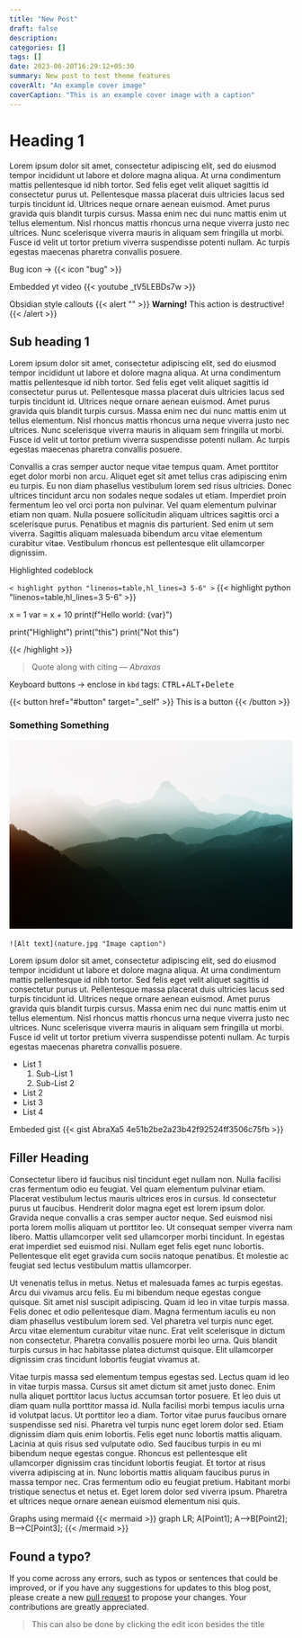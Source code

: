 ```yaml
---
title: "New Post"
draft: false
description:
categories: []
tags: []
date: 2023-06-20T16:29:12+05:30
summary: New post to test theme features
coverAlt: "An example cover image"
coverCaption: "This is an example cover image with a caption"
---
```


# Heading 1

Lorem ipsum dolor sit amet, consectetur adipiscing elit, sed do eiusmod tempor incididunt ut labore et dolore magna aliqua. At urna condimentum mattis pellentesque id nibh tortor. Sed felis eget velit aliquet sagittis id consectetur purus ut. Pellentesque massa placerat duis ultricies lacus sed turpis tincidunt id. Ultrices neque ornare aenean euismod. Amet purus gravida quis blandit turpis cursus. Massa enim nec dui nunc mattis enim ut tellus elementum. Nisl rhoncus mattis rhoncus urna neque viverra justo nec ultrices. Nunc scelerisque viverra mauris in aliquam sem fringilla ut morbi. Fusce id velit ut tortor pretium viverra suspendisse potenti nullam. Ac turpis egestas maecenas pharetra convallis posuere.

Bug icon -> {{< icon "bug" >}}

Embedded yt video
{{< youtube _tV5LEBDs7w >}}

Obsidian style callouts
{{< alert "" >}}
**Warning!** This action is destructive!
{{< /alert >}}

## Sub heading 1

Lorem ipsum dolor sit amet, consectetur adipiscing elit, sed do eiusmod tempor incididunt ut labore et dolore magna aliqua. At urna condimentum mattis pellentesque id nibh tortor. Sed felis eget velit aliquet sagittis id consectetur purus ut. Pellentesque massa placerat duis ultricies lacus sed turpis tincidunt id. Ultrices neque ornare aenean euismod. Amet purus gravida quis blandit turpis cursus. Massa enim nec dui nunc mattis enim ut tellus elementum. Nisl rhoncus mattis rhoncus urna neque viverra justo nec ultrices. Nunc scelerisque viverra mauris in aliquam sem fringilla ut morbi. Fusce id velit ut tortor pretium viverra suspendisse potenti nullam. Ac turpis egestas maecenas pharetra convallis posuere.

Convallis a cras semper auctor neque vitae tempus quam. Amet porttitor eget dolor morbi non arcu. Aliquet eget sit amet tellus cras adipiscing enim eu turpis. Eu non diam phasellus vestibulum lorem sed risus ultricies. Donec ultrices tincidunt arcu non sodales neque sodales ut etiam. Imperdiet proin fermentum leo vel orci porta non pulvinar. Vel quam elementum pulvinar etiam non quam. Nulla posuere sollicitudin aliquam ultrices sagittis orci a scelerisque purus. Penatibus et magnis dis parturient. Sed enim ut sem viverra. Sagittis aliquam malesuada bibendum arcu vitae elementum curabitur vitae. Vestibulum rhoncus est pellentesque elit ullamcorper dignissim.

Highlighted codeblock

`< highlight python "linenos=table,hl_lines=3 5-6" >`
{{< highlight python "linenos=table,hl_lines=3 5-6" >}}

x = 1
var = x + 10
print(f"Hello world: {var}")

print("Highlight")
print("this")
print("Not this")

{{< /highlight >}}

> Quote along with citing
> — <cite>Abraxas</cite>

Keyboard buttons -> enclose in `kbd` tags: <kbd>CTRL</kbd>+<kbd>ALT</kbd>+<kbd>Delete</kbd>

{{< button href="#button" target="_self" >}}
This is a button
{{< /button >}}

### Something Something

![Alt text](nature.jpg "Image caption")

`![Alt text](nature.jpg "Image caption")`

Lorem ipsum dolor sit amet, consectetur adipiscing elit, sed do eiusmod tempor incididunt ut labore et dolore magna aliqua. At urna condimentum mattis pellentesque id nibh tortor. Sed felis eget velit aliquet sagittis id consectetur purus ut. Pellentesque massa placerat duis ultricies lacus sed turpis tincidunt id. Ultrices neque ornare aenean euismod. Amet purus gravida quis blandit turpis cursus. Massa enim nec dui nunc mattis enim ut tellus elementum. Nisl rhoncus mattis rhoncus urna neque viverra justo nec ultrices. Nunc scelerisque viverra mauris in aliquam sem fringilla ut morbi. Fusce id velit ut tortor pretium viverra suspendisse potenti nullam. Ac turpis egestas maecenas pharetra convallis posuere.

-   List 1
    1. Sub-List 1
    2. Sub-List 2
-   List 2
-   List 3
-   List 4

Embeded gist
{{< gist AbraXa5 4e51b2be2a23b42f92524ff3506c75fb >}}

## Filler Heading

Consectetur libero id faucibus nisl tincidunt eget nullam non. Nulla facilisi cras fermentum odio eu feugiat. Vel quam elementum pulvinar etiam. Placerat vestibulum lectus mauris ultrices eros in cursus. Id consectetur purus ut faucibus. Hendrerit dolor magna eget est lorem ipsum dolor. Gravida neque convallis a cras semper auctor neque. Sed euismod nisi porta lorem mollis aliquam ut porttitor leo. Ut consequat semper viverra nam libero. Mattis ullamcorper velit sed ullamcorper morbi tincidunt. In egestas erat imperdiet sed euismod nisi. Nullam eget felis eget nunc lobortis. Pellentesque elit eget gravida cum sociis natoque penatibus. Et molestie ac feugiat sed lectus vestibulum mattis ullamcorper.

Ut venenatis tellus in metus. Netus et malesuada fames ac turpis egestas. Arcu dui vivamus arcu felis. Eu mi bibendum neque egestas congue quisque. Sit amet nisl suscipit adipiscing. Quam id leo in vitae turpis massa. Felis donec et odio pellentesque diam. Magna fermentum iaculis eu non diam phasellus vestibulum lorem sed. Vel pharetra vel turpis nunc eget. Arcu vitae elementum curabitur vitae nunc. Erat velit scelerisque in dictum non consectetur. Pharetra convallis posuere morbi leo urna. Quis blandit turpis cursus in hac habitasse platea dictumst quisque. Elit ullamcorper dignissim cras tincidunt lobortis feugiat vivamus at.

Vitae turpis massa sed elementum tempus egestas sed. Lectus quam id leo in vitae turpis massa. Cursus sit amet dictum sit amet justo donec. Enim nulla aliquet porttitor lacus luctus accumsan tortor posuere. Et leo duis ut diam quam nulla porttitor massa id. Nulla facilisi morbi tempus iaculis urna id volutpat lacus. Ut porttitor leo a diam. Tortor vitae purus faucibus ornare suspendisse sed nisi. Pharetra vel turpis nunc eget lorem dolor sed. Etiam dignissim diam quis enim lobortis. Felis eget nunc lobortis mattis aliquam. Lacinia at quis risus sed vulputate odio. Sed faucibus turpis in eu mi bibendum neque egestas congue. Rhoncus est pellentesque elit ullamcorper dignissim cras tincidunt lobortis feugiat. Et tortor at risus viverra adipiscing at in. Nunc lobortis mattis aliquam faucibus purus in massa tempor nec. Cras fermentum odio eu feugiat pretium. Habitant morbi tristique senectus et netus et. Eget lorem dolor sed viverra ipsum. Pharetra et ultrices neque ornare aenean euismod elementum nisi quis.

Graphs using mermaid
{{< mermaid >}}
graph LR;
A[Point1];
A-->B[Point2];
B-->C[Point3];
{{< /mermaid >}}

## Found a typo?

If you come across any errors, such as typos or sentences that could be improved, or if you have any suggestions for updates to this blog post, please create a new [pull request](https://github.com/AbraXa5/personal-blog/tree/main/content/blog) to propose your changes. Your contributions are greatly appreciated.

> This can also be done by clicking the edit icon besides the title
